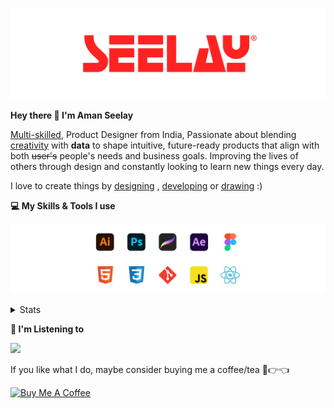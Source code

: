 [![banner](./images/seelay.svg)](https://www.seelay.in)

**Hey there 👋 I'm Aman Seelay**

[Multi-skilled](https://www.seelay.in/#skills), Product Designer from India, Passionate about blending [creativity](https://illustrations.seelay.in) with <b>data</b> to shape intuitive, future-ready products that align with both <s>user's</s> people's needs and business goals. Improving the lives of others through design and constantly looking to learn new things every day.

I love to create things by [designing](https://www.seelay.in/#work) , [developing](https://www.seelay.in/#projects) or [drawing](https://art.seelay.in) :)

**💻 My Skills & Tools I use**

[![banner](./images/skills&tools.svg)](https://www.seelay.in/about)

<details>
  <summary>Stats</summary>

---

<!--START_SECTION:waka-->
![Profile Views](http://img.shields.io/badge/Profile%20Views-0-blue)

**🐱 My GitHub Data** 

> 📦 824.5 kB Used in GitHub's Storage 
 > 
> 🏆 1,398 Contributions in the Year 2025
 > 
> 💼 Opted to Hire
 > 
> 📜 1 Public Repository 
 > 
> 🔑 27 Private Repository 
 > 
**I'm a Night 🦉** 

```text
🌞 Morning                533 commits         ███░░░░░░░░░░░░░░░░░░░░░░   12.21 % 
🌆 Daytime                562 commits         ███░░░░░░░░░░░░░░░░░░░░░░   12.88 % 
🌃 Evening                1272 commits        ███████░░░░░░░░░░░░░░░░░░   29.14 % 
🌙 Night                  1998 commits        ███████████░░░░░░░░░░░░░░   45.77 % 
```
📅 **I'm Most Productive on Sunday** 

```text
Monday                   520 commits         ███░░░░░░░░░░░░░░░░░░░░░░   11.91 % 
Tuesday                  668 commits         ████░░░░░░░░░░░░░░░░░░░░░   15.30 % 
Wednesday                639 commits         ████░░░░░░░░░░░░░░░░░░░░░   14.64 % 
Thursday                 603 commits         ███░░░░░░░░░░░░░░░░░░░░░░   13.81 % 
Friday                   493 commits         ███░░░░░░░░░░░░░░░░░░░░░░   11.29 % 
Saturday                 619 commits         ████░░░░░░░░░░░░░░░░░░░░░   14.18 % 
Sunday                   823 commits         █████░░░░░░░░░░░░░░░░░░░░   18.85 % 
```


📊 **This Week I Spent My Time On** 

```text
🕑︎ Time Zone: Asia/Kolkata

💬 Programming Languages: 
Other                    12 hrs 6 mins       ██████████████████░░░░░░░   73.32 % 
JavaScript               3 hrs 49 mins       ██████░░░░░░░░░░░░░░░░░░░   23.17 % 
JSON                     30 mins             █░░░░░░░░░░░░░░░░░░░░░░░░   03.07 % 
Bash                     4 mins              ░░░░░░░░░░░░░░░░░░░░░░░░░   00.44 % 
CSS                      0 secs              ░░░░░░░░░░░░░░░░░░░░░░░░░   00.00 % 

🔥 Editors: 
Chrome                   11 hrs              █████████████████░░░░░░░░   66.64 % 
VS Code                  4 hrs 12 mins       ██████░░░░░░░░░░░░░░░░░░░   25.45 % 
Edge                     1 hr 18 mins        ██░░░░░░░░░░░░░░░░░░░░░░░   07.91 % 

💻 Operating System: 
Windows                  16 hrs 31 mins      █████████████████████████   100.00 % 
```

**I Mostly Code in JavaScript** 

```text
JavaScript               17 repos            ███████████████░░░░░░░░░░   58.62 % 
TypeScript               5 repos             ████░░░░░░░░░░░░░░░░░░░░░   17.24 % 
HTML                     4 repos             ███░░░░░░░░░░░░░░░░░░░░░░   13.79 % 
Java                     2 repos             ██░░░░░░░░░░░░░░░░░░░░░░░   06.90 % 
Astro                    1 repo              █░░░░░░░░░░░░░░░░░░░░░░░░   03.45 % 
```




 Last Updated on 11/07/2025 06:54:42 UTC
<!--END_SECTION:waka-->

---

 </details>

**🎵 I'm Listening to**

<object data="https://now-play.vercel.app/api/generate?uid=7a17a86e-d6b7-43b5-8d9c-1d6dae42a779" >

  <img src="https://now-play.vercel.app/api/generate?uid=7a17a86e-d6b7-43b5-8d9c-1d6dae42a779" />

</object>

If you like what I do, maybe consider buying me a coffee/tea 🥺👉👈

<a href="https://www.buymeacoffee.com/seelay" target="_blank"><img src="https://cdn.buymeacoffee.com/buttons/v2/default-red.png" alt="Buy Me A Coffee" width="150" ></a>
